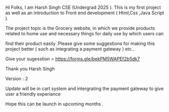Hi Folks,
I am Harsh Singh CSE (Undergrad 2025 ). This is my first project as well as an introduction to  Front end development ( Html,Css ,Java Script ).

The project topic is the Grocery website, in which we provide products related to home use and necessary things for daily use by which users can 

find their product easily .Please give some suggestions for making this project better ( such as integrating a payment gateway ) etc..

Give your sugesstion =  https://forms.gle/bekPM5WAPEf2b5dk7

Thank you
Harsh Singh
<br>


Version : 2 

Update will be in cart system and intergrating the payment gateway to give user a friendly experiance 

Hope this can be launch in upcoming months .
